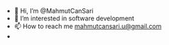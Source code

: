- 👋 Hi, I’m @MahmutCanSari
- 👀 I’m interested in software development
- 📫 How to reach me mahmutcansari.u@gmail.com
- 
<!---
MahmutCanSari/MahmutCanSari is a ✨ special ✨ repository because its `README.md` (this file) appears on your GitHub profile.
You can click the Preview link to take a look at your changes.
--->
